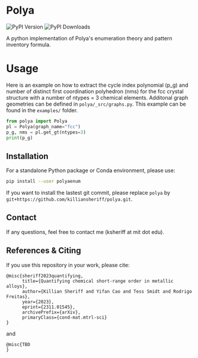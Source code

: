 # Polya 
![PyPI Version](https://img.shields.io/pypi/v/polyaenum.svg) ![PyPI Downloads](https://static.pepy.tech/badge/polyaenum)

A python implementation of Polya's enumeration theory and pattern inventory formula.

# Usage 

Here is an example on how to extract the cycle index polynomial (p_g) and number of distinct first coordination polyhedron (nms) for the fcc crystal structure with a number of ntypes = 3 chemical elements. Additonal graph geometries can be defined in ``polya/_src/graphs.py``. This example can be found in the ``examples/`` folder. 

```python
from polya import Polya
pl = Polya(graph_name="fcc")
p_g, nms = pl.get_gt(ntypes=3)
print(p_g)
```

## Installation
For a standalone Python package or Conda environment, please use:
```bash
pip install --user polyaenum
```

If you want to install the lastest git commit, please replace ``polya`` by ``git+https://github.com/killiansheriff/polya.git``.

## Contact
If any questions, feel free to contact me (ksheriff at mit dot edu).

## References & Citing 
If you use this repository in your work, please cite:

```
@misc{sheriff2023quantifying,
      title={Quantifying chemical short-range order in metallic alloys}, 
      author={Killian Sheriff and Yifan Cao and Tess Smidt and Rodrigo Freitas},
      year={2023},
      eprint={2311.01545},
      archivePrefix={arXiv},
      primaryClass={cond-mat.mtrl-sci}
}
```

and 
```
@misc{TBD
}
```

